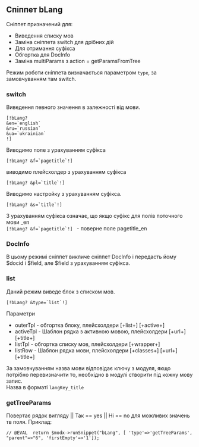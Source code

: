 ## Спіппет bLang  ##

Сніппет призначений для:
* Виведення списку мов
* Заміна сніппета switch для дрібних дій
* Для отримання суфікса
* Обгортка для DocInfo
* Заміна multiParams з action = getParamsFromTree

Режим роботи сніппета визначається параметром `type`, за замовчуванням там switch.

### switch

Виведення певного значення в залежності від мови.
```
[!bLang?
&en=`english`
&ru=`russian`
&ua=`ukrainian`
!]
```

Виводимо поле з урахуванням суфікса
```
[!bLang? &f=`pagetitle`!]
```

виводимо плейсхолдер з урахуванням суфікса
```
[!bLang? &pl=`title`!]
```
Виводимо настройку з урахуванням суфікса.
```
[!bLang? &s=`title`!]
```

З урахуванням суфікса означає, що якщо суфікс для полів поточного мови _en  
```[!bLang? &f=`pagetitle`!] ``` - поверне поле pagetitle_en


### DocInfo

В цьому режимі сніппет викличе сніппет DocInfo і передасть йому $docid і $field, але $field з урахуванням суфікса.

### list 
Даний режим виведе блок з списком мов.
```
[!bLang? &type=`list`!]
```

Параметри
* outerTpl - обгортка блоку, плейсхолдери [+list+] [+active+]
* activeTpl  - Шаблон рядка з активною мовою, плейсхолдери [+url+] [+title+]
* listTpl  - обгортка списку мов, плейсхолдери [+wrapper+]
* listRow  - Шаблон рядка мови, плейсхолдери [+classes+] [+url+] [+title+]

За замовчуванням назва мови відповідає ключу з модуля, якщо потрібно перевизначити то, необхідно в модулі створити
під кожну мову запис.   
Назва в форматі ```langKey_title```
 
 ### getTreeParams
 Повертає рядок вигляду || Так == yes || Ні == no для можливих значень тв поля.
  Приклад:
 ```
// @EVAL  return $modx->runSnippet("bLang", [ 'type'=>'getTreeParams',  "parent"=>"6", 'firstEmpty'=>'1']);
```